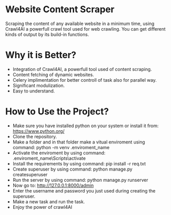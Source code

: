 # Website Content Scraper
Scraping the content of any available website in a minimum time, using Crawl4AI a powerfull crawl tool used for web crawling. You can get different kinds of output by its build-in functions.
# Why it is Better?
* Integration of Crawl4AI, a powerfull tool used of content scraping.
* Content fetching of dynamic websites.
* Celery implimentation for better controll of task also for parallel way.
* Significant modulization.
* Easy to understand.
# How to Use the Project?
* Make sure you have installed python on your system or install it from: https://www.python.org/
* Clone the repository.
* Make a folder and in that folder make a vitual enviroment using command: python -m venv .enviroment_name
* Activate the enviroment by using command: .enviroment_name\Scripts\activate
* Install the requirements by using command: pip install -r req.txt
* Create superuser by using command: python manage.py createsuperuser
* Run the server by using command: python manage.py runserver
* Now go to: http://127.0.0.1:8000/admin
* Enter the username and password you just used during creating the superuser.
* Make a new task and run the task.
* Enjoy the power of crawl4AI 
